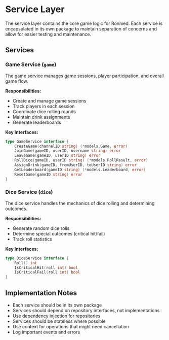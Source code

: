 # Service Layer

The service layer contains the core game logic for Ronnied. Each service is encapsulated in its own package to maintain separation of concerns and allow for easier testing and maintenance.

## Services

### Game Service (`game`)

The game service manages game sessions, player participation, and overall game flow.

**Responsibilities:**
- Create and manage game sessions
- Track players in each session
- Coordinate dice rolling rounds
- Maintain drink assignments
- Generate leaderboards

**Key Interfaces:**
```go
type GameService interface {
    CreateGame(channelID string) (*models.Game, error)
    JoinGame(gameID, userID, username string) error
    LeaveGame(gameID, userID string) error
    RollDice(gameID, userID string) (*models.RollResult, error)
    AssignDrink(gameID, fromUserID, toUserID string) error
    GetLeaderboard(gameID string) (*models.Leaderboard, error)
    ResetGame(gameID string) error
}
```

### Dice Service (`dice`)

The dice service handles the mechanics of dice rolling and determining outcomes.

**Responsibilities:**
- Generate random dice rolls
- Determine special outcomes (critical hit/fail)
- Track roll statistics

**Key Interfaces:**
```go
type DiceService interface {
    Roll() int
    IsCriticalHit(roll int) bool
    IsCriticalFail(roll int) bool
}
```

## Implementation Notes

- Each service should be in its own package
- Services should depend on repository interfaces, not implementations
- Use dependency injection for repositories
- Services should be stateless where possible
- Use context for operations that might need cancellation
- Log important events and errors
